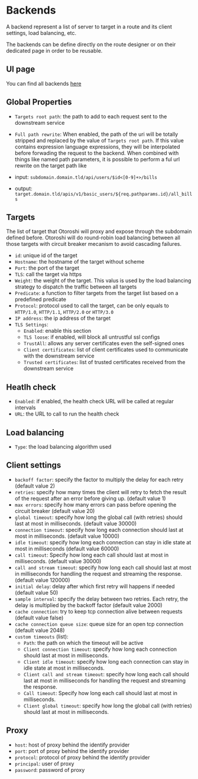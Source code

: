 # Backends

A backend represent a list of server to target in a route and its client settings, load balancing, etc.

The backends can be define directly on the route designer or on their dedicated page in order to be reusable.

## UI page

You can find all backends [here](http://otoroshi.oto.tools:8080/bo/dashboard/backend)

## Global Properties

* `Targets root path`: the path to add to each request sent to the downstream service 
* `Full path rewrite`: When enabled, the path of the uri will be totally stripped and replaced by the value of `Targets root path`. If this value contains expression language expressions, they will be interpolated before forwading the request to the backend. When combined with things like named path parameters, it is possible to perform a ful url rewrite on the target path like

* input: `subdomain.domain.tld/api/users/$id<[0-9]+>/bills`
* output: `target.domain.tld/apis/v1/basic_users/${req.pathparams.id}/all_bills`

## Targets

The list of target that Otoroshi will proxy and expose through the subdomain defined before. Otoroshi will do round-robin load balancing between all those targets with circuit breaker mecanism to avoid cascading failures.

* `id`: unique id of the target
* `Hostname`: the hostname of the target without scheme
* `Port`:  the port of the target
* `TLS`: call the target via https
* `Weight`: the weight of the target. This valus is used by the load balancing strategy to dispatch the traffic between all targets
* `Predicate`: a function to filter targets from the target list based on a predefined predicate
* `Protocol`:  protocol used to call the target, can be only equals to `HTTP/1.0`, `HTTP/1.1`, `HTTP/2.0` or `HTTP/3.0`
* `IP address`: the ip address of the target
* `TLS Settings`:
    * `Enabled`: enable this section
    * `TLS loose`: if enabled, will block all untrustful ssl configs
    * `TrustAll`: allows any server certificates even the self-signed ones
    * `Client certificates`: list of client certificates used to communicate with the downstream service
    * `Trusted certificates`: list of trusted certificates received from the downstream service


## Heatlh check

* `Enabled`: if enabled, the health check URL will be called at regular intervals
* `URL`: the URL to call to run the health check

## Load balancing

* `Type`: the load balancing algorithm used

## Client settings

* `backoff factor`:  specify the factor to multiply the delay for each retry (default value 2)
* `retries`: specify how many times the client will retry to fetch the result of the request after an error before giving up. (default value 1)
* `max errors`: specify how many errors can pass before opening the circuit breaker (default value 20)
* `global timeout`: specify how long the global call (with retries) should last at most in milliseconds. (default value 30000)
* `connection timeout`: specify how long each connection should last at most in milliseconds. (default value 10000)
* `idle timeout`: specify how long each connection can stay in idle state at most in milliseconds (default value 60000)
* `call timeout`: Specify how long each call should last at most in milliseconds. (default value 30000)
* `call and stream timeout`: specify how long each call should last at most in milliseconds for handling the request and streaming the response. (default value 120000)
* `initial delay`: delay after which first retry will happens if needed (default value 50)
* `sample interval`: specify the delay between two retries. Each retry, the delay is multiplied by the backoff factor (default value 2000)
* `cache connection`: try to keep tcp connection alive between requests (default value false)
* `cache connection queue size`: queue size for an open tcp connection (default value 2048)
* `custom timeouts` (list): 
    * `Path`: the path on which the timeout will be active
    * `Client connection timeout`: specify how long each connection should last at most in milliseconds.
    * `Client idle timeout`: specify how long each connection can stay in idle state at most in milliseconds.
    * `Client call and stream timeout`: specify how long each call should last at most in milliseconds for handling the     request and streaming the response.
    * `Call timeout`: Specify how long each call should last at most in milliseconds.
    * `Client global timeout`: specify how long the global call (with retries) should last at most in milliseconds.

## Proxy

* `host`: host of proxy behind the identify provider
* `port`: port of proxy behind the identify provider
* `protocol`: protocol of proxy behind the identify provider
* `principal`: user of proxy 
* `password`: password of proxy